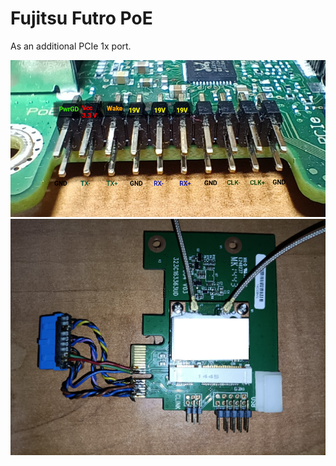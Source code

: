 # Fujitsu Futro PoE

As an additional PCIe 1x port.

![Pins of PoE connector](./FutroPOE.jpg?raw=true "Pins of PoE connector")
![A test adapter made with a motherboard USB3 connector](./FutroUSB3Connector.jpg?raw=true "A test adapter made with a motherboard USB3 connector")